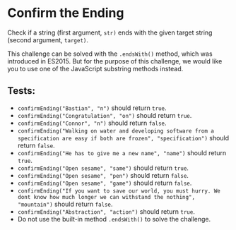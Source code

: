 # Confirm the Ending

Check if a string (first argument, `str)` ends with the given target string (second argument, `target)`.

This challenge can be solved with the `.endsWith()` method, which was introduced in ES2015.
But for the purpose of this challenge, we would like you to use one of the JavaScript substring methods instead.

## Tests:

-   `confirmEnding("Bastian", "n")` should return `true`.
-   `confirmEnding("Congratulation", "on")` should return `true`.
-   `confirmEnding("Connor", "n")` should return `false`.
-   `confirmEnding("Walking on water and developing software from a specification are easy if both are frozen", "specification")` should return `false`.
-   `confirmEnding("He has to give me a new name", "name")` should return `true`.
-   `confirmEnding("Open sesame", "same")` should return `true`.
-   `confirmEnding("Open sesame", "pen")` should return `false`.
-   `confirmEnding("Open sesame", "game")` should return `false`.
-   `confirmEnding("If you want to save our world, you must hurry. We dont know how much longer we can withstand the nothing", "mountain")` should return `false`.
-   `confirmEnding("Abstraction", "action")` should return `true`.
-   Do not use the built-in method `.endsWith()` to solve the challenge.
